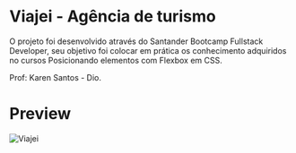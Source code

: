 # Viajei - Agência de turismo
O projeto foi desenvolvido através do Santander Bootcamp Fullstack Developer, seu objetivo foi colocar em prática os conhecimento adquiridos no cursos Posicionando elementos com Flexbox em CSS.

Prof: Karen Santos - Dio.

# Preview

![Viajei](https://user-images.githubusercontent.com/78940661/179421411-a0066cd2-504e-4540-83e6-9cf05abd6027.png)
